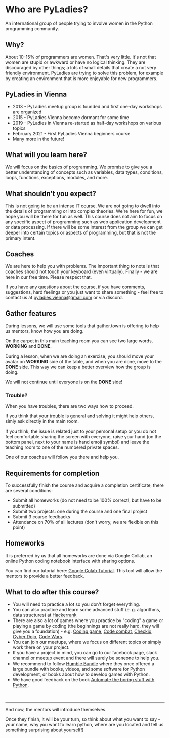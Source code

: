 # Who are PyLadies?

An international group of people trying to involve women in the Python programming community.

## Why?

About 10-15% of programmers are women. That's very little. It's not that women are stupid or 
awkward or have no logical thinking. They are discouraged by other things; 
a lots of small details that create a not very friendly environment. 
PyLadies are trying to solve this problem, for example by creating an environment 
that is more enjoyable for new programmers.

## PyLadies in Vienna

 * 2013 - PyLadies meetup group is founded and first one-day workshops are organized
 * 2015 - PyLadies Vienna become dormant for some time
 * 2019 - PyLadies in Vienna re-started as half-day workshops on various topics
 * February 2021 - First PyLadies Vienna beginners course
 * Many more in the future!
 
## What will you learn here?

We will focus on the basics of programming. We promise to give you a better understanding of concepts such as variables, data types, conditions, loops, functions, exceptions, modules, and more.

## What shouldn't you expect?

This is not going to be an intense IT course. We are not going to dwell into the details of programming or into complex theories. We're here for fun, we hope you will be there for fun as well. This course does not aim to focus on any specific aspect of programming such as web application development or data processing. If there will be some interest from the group we can get deeper into certain topics or aspects of programming, but that is not the primary intent.

## Coaches

We are here to help you with problems. The important thing to note is that coaches should not touch your keyboard (even virtually). Finally - we are here in our free time. Please respect that. 

If you have any questions about the course, if you have comments, suggestions, hard feelings or you just want to share something - feel free to contact us at pyladies.vienna@gmail.com or via discord.

## Gather features

During lessons, we will use some tools that gather.town is offering to help us mentors, know how you are doing.

On the carpet in this main teaching room you can see two large words, **WORKING** and **DONE**.

During a lesson, when we are doing an exercise, you should move your avatar on **WORKING** side of the table, and when you are done, move to the **DONE** side. This way we can keep a better overview how the group is doing.

We will not continue until everyone is on the **DONE** side!

### Trouble?

When you have troubles, there are two ways how to proceed.

If you think that your trouble is general and solving it might help others, simly ask directly in the main room.

If you think, the issue is related just to your personal setup or you do not feel comfortable sharing the screen with everyone, raise your hand (on the bottom panel, next to your name is hand emoji symbol) and leave the teaching room to one of the numbered private spaces.

One of our coaches will follow you there and help you.

## Requirements for completion

To successfully finish the course and acquire a completion certificate, there are several conditions:

- Submit all homeworks (do not need to be 100% correct!, but have to be submitted)
- Submit two projects: one during the course and one final project
- Submit 3 course feedbacks
- Attendance on 70% of all lectures (don't worry, we are flexible on this point)


## Homeworks

It is preferred by us that all homeworks are done via Google Collab, an online Python coding notebook interface with sharing options.

You can find our tutorial here: [Google Colab Tutorial](//drive.google.com/file/d/1KPlvbwGpIe8HQVkancKk6wuTwhV5VkRc/view).
This tool will allow the mentors to provide a better feedback.

## What to do after this course?

* You will need to practice a lot so you don't forget everything.
* You can also practice and learn some advanced stuff (e. g. algorithms, data structures) 
at [Hackerrank](https://www.hackerrank.com/dashboard)
* There are also a lot of games where you practice by "coding" a game or playing a game by coding (the beginnings are
not really hard, they will give you a foundation) - e.g. [Coding game](https://www.codingame.com/start), [Code combat](https://codecombat.com/), [Checkio](https://checkio.org/), [Cyber Dojo](http://www.cyber-dojo.org/), [Code Wars](https://www.codewars.com/).
* You can join our meetups, where we focus on different topics or simply work there on your project.
* If you have a project in mind, you can go to our facebook page, slack channel or meetup event and there will surely be soneone to help you.
* We recommend to follow [Humble Bundle](https://www.humblebundle.com/) where they once offered a large bundle with books, videos, and some software for Python development, or books about how to develop games with Python.
* We have good feedback on the book [Automate the boring stuff with Python](https://automatetheboringstuff.com/).
<br>
<hr>
And now, the mentors will introduce themselves.

Once they finish, it will be your turn, so  think about what you want to say -
your name, why you want to learn python, where are you located and tell us something surprising about yourself!)
